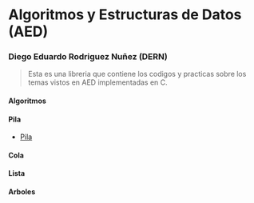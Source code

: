# Algoritmos y Estructuras de Datos (AED)

### Diego Eduardo Rodriguez Nuñez (DERN)

>Esta es una libreria que contiene los codigos y practicas sobre los temas vistos en AED implementadas en C.

#### Algoritmos
#### Pila
* [Pila](./Pila/)
#### Cola
#### Lista
#### Arboles